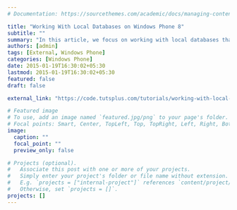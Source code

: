 ```yaml
---
# Documentation: https://sourcethemes.com/academic/docs/managing-content/

title: "Working With Local Databases on Windows Phone 8"
subtitle: ""
summary: "In this article, we focus on working with local databases that live in your app's isolated storage. You'll learn about database operations using LINQ, database schemas as well as how to fetch data from a local database."
authors: [admin]
tags: [External, Windows Phone]
categories: [Windows Phone]
date: 2015-01-19T16:30:02+05:30
lastmod: 2015-01-19T16:30:02+05:30
featured: false
draft: false

external_link: "https://code.tutsplus.com/tutorials/working-with-local-databases-on-windows-phone-8--cms-22799"

# Featured image
# To use, add an image named `featured.jpg/png` to your page's folder.
# Focal points: Smart, Center, TopLeft, Top, TopRight, Left, Right, BottomLeft, Bottom, BottomRight.
image:
  caption: ""
  focal_point: ""
  preview_only: false

# Projects (optional).
#   Associate this post with one or more of your projects.
#   Simply enter your project's folder or file name without extension.
#   E.g. `projects = ["internal-project"]` references `content/project/deep-learning/index.md`.
#   Otherwise, set `projects = []`.
projects: []
---
```

